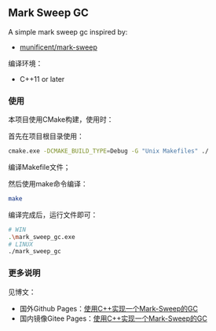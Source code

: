 ## Mark Sweep GC

A simple mark sweep gc inspired by: 

-   [munificent/mark-sweep](https://github.com/munificent/mark-sweep)

编译环境：

-   C++11 or later

### 使用

本项目使用CMake构建，使用时：

首先在项目根目录使用：

```bash
cmake.exe -DCMAKE_BUILD_TYPE=Debug -G "Unix Makefiles" ./
```

编译Makefile文件；

然后使用make命令编译：

```bash
make
```

编译完成后，运行文件即可：

```bash
# WIN
.\mark_sweep_gc.exe
# LINUX
./mark_sweep_gc
```

### 更多说明

见博文：

-   国外Github Pages：[使用C++实现一个Mark-Sweep的GC](https://jasonkayzk.github.io/2020/12/12/使用C++实现一个Mark-Sweep的GC/)
-   国内镜像Gitee Pages：[使用C++实现一个Mark-Sweep的GC](https://jasonkay.gitee.io/2020/12/12/使用C++实现一个Mark-Sweep的GC/)


